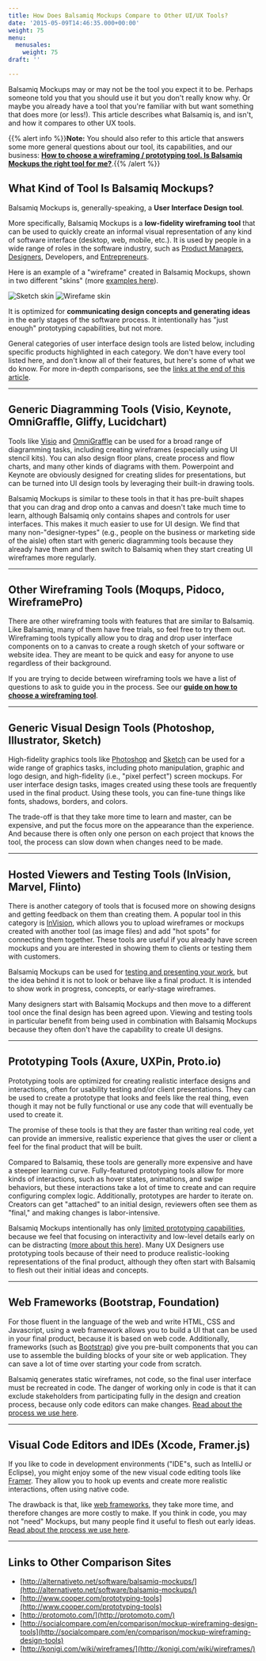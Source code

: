 ```yaml
---
title: How Does Balsamiq Mockups Compare to Other UI/UX Tools?
date: '2015-05-09T14:46:35.000+00:00'
weight: 75
menu:
  menusales:
    weight: 75
draft: ''

---
```


Balsamiq Mockups may or may not be the tool you expect it to be. Perhaps someone told you that you should use it but you don't really know why. Or maybe you already have a tool that you're familiar with but want something that does more (or less!). This article describes what Balsamiq is, and isn't, and how it compares to other UX tools.

{{% alert info %}}**Note:** You should also refer to this article that answers some more general questions about our tool, its capabilities, and our business: **[How to choose a wireframing / prototyping tool. Is Balsamiq Mockups the right tool for me?](/sales/howtochoose/)**.{{% /alert %}}

## What Kind of Tool Is Balsamiq Mockups?

Balsamiq Mockups is, generally-speaking, a **User Interface Design tool**.

More specifically, Balsamiq Mockups is a **low-fidelity wireframing tool** that can be used to quickly create an informal visual representation of any kind of software interface (desktop, web, mobile, etc.). It is used by people in a wide range of roles in the software industry, such as [Product Managers](https://balsamiq.com/for/product-managers/), [Designers](https://balsamiq.com/for/designers/), Developers, and [Entrepreneurs](https://balsamiq.com/for/entrepreneurs/).

Here is an example of a "wireframe" created in Balsamiq Mockups, shown in two different "skins" (more [examples here](https://balsamiq.com/products/mockups/#examples)).

![Sketch skin](https://media.balsamiq.com/img/examples/wiki-sketch.png)
![Wirefame skin](https://media.balsamiq.com/img/examples/wiki-wireframe.png)

It is optimized for **communicating design concepts and generating ideas** in the early stages of the software process. It intentionally has "just enough" prototyping capabilities, but not more.

General categories of user interface design tools are listed below, including specific products highlighted in each category. We don't have every tool listed here, and don't know all of their features, but here's some of what we do know. For more in-depth comparisons, see the [links at the end of this article](#links).

* * *

## Generic Diagramming Tools (Visio, Keynote, OmniGraffle, Gliffy, Lucidchart)

Tools like [Visio](https://products.office.com/en-us/Visio/flowchart-software) and [OmniGraffle](https://www.omnigroup.com/omnigraffle) can be used for a broad range of diagramming tasks, including creating wireframes (especially using UI stencil kits). You can also design floor plans, create process and flow charts, and many other kinds of diagrams with them. Powerpoint and Keynote are obviously designed for creating slides for presentations, but can be turned into UI design tools by leveraging their built-in drawing tools.

Balsamiq Mockups is similar to these tools in that it has pre-built shapes that you can drag and drop onto a canvas and doesn't take much time to learn, although Balsamiq only contains shapes and controls for user interfaces. This makes it much easier to use for UI design. We find that many non-"designer-types" (e.g., people on the business or marketing side of the aisle) often start with generic diagramming tools because they already have them and then switch to Balsamiq when they start creating UI wireframes more regularly.

* * *

## Other Wireframing Tools (Moqups, Pidoco, WireframePro)

There are other wireframing tools with features that are similar to Balsamiq. Like Balsamiq, many of them have free trials, so feel free to try them out. Wireframing tools typically allow you to drag and drop user interface components on to a canvas to create a rough sketch of your software or website idea. They are meant to be quick and easy for anyone to use regardless of their background.

If you are trying to decide between wireframing tools we have a list of questions to ask to guide you in the process. See our [**guide on how to choose a wireframing tool**](/sales/howtochoose/).

* * *

## Generic Visual Design Tools (Photoshop, Illustrator, Sketch)

High-fidelity graphics tools like [Photoshop](http://www.adobe.com/products/photoshop.html) and [Sketch](http://bohemiancoding.com/sketch/) can be used for a wide range of graphics tasks, including photo manipulation, graphic and logo design, and high-fidelity (i.e., "pixel perfect") screen mockups. For user interface design tasks, images created using these tools are frequently used in the final product. Using these tools, you can fine-tune things like fonts, shadows, borders, and colors.

The trade-off is that they take more time to learn and master, can be expensive, and put the focus more on the appearance than the experience. And because there is often only one person on each project that knows the tool, the process can slow down when changes need to be made.

* * *

## Hosted Viewers and Testing Tools (InVision, Marvel, Flinto)

There is another category of tools that is focused more on showing designs and getting feedback on them than creating them. A popular tool in this category is [InVision](http://www.invisionapp.com/), which allows you to upload wireframes or mockups created with another tool (as image files) and add "hot spots" for connecting them together. These tools are useful if you already have screen mockups and you are interested in showing them to clients or testing them with customers.

Balsamiq Mockups can be used for [testing and presenting your work](https://docs.balsamiq.com/desktop/fullscreen/), but the idea behind it is not to look or behave like a final product. It is intended to show work in progress, concepts, or early-stage wireframes.

Many designers start with Balsamiq Mockups and then move to a different tool once the final design has been agreed upon. Viewing and testing tools in particular benefit from being used in combination with Balsamiq Mockups because they often don't have the capability to create UI designs.

* * *

## Prototyping Tools (Axure, UXPin, Proto.io)

Prototyping tools are optimized for creating realistic interface designs and interactions, often for usability testing and/or client presentations. They can be used to create a prototype that looks and feels like the real thing, even though it may not be fully functional or use any code that will eventually be used to create it.

The promise of these tools is that they are faster than writing real code, yet can provide an immersive, realistic experience that gives the user or client a feel for the final product that will be built.

Compared to Balsamiq, these tools are generally more expensive and have a steeper learning curve. Fully-featured prototyping tools allow for more kinds of interactions, such as hover states, animations, and swipe behaviors, but these interactions take a lot of time to create and can require configuring complex logic. Additionally, prototypes are harder to iterate on. Creators can get "attached" to an initial design, reviewers often see them as "final," and making changes is labor-intensive.

Balsamiq Mockups intentionally has only [limited prototyping capabilities](https://docs.balsamiq.com/desktop/linking/), because we feel that focusing on interactivity and low-level details early on can be distracting ([more about this here](https://blog.balsamiq.com/why-we-arent-doing-interaction/)). Many UX Designers use prototyping tools because of their need to produce realistic-looking representations of the final product, although they often start with Balsamiq to flesh out their initial ideas and concepts.

* * *

## Web Frameworks (Bootstrap, Foundation)

For those fluent in the language of the web and write HTML, CSS and Javascript, using a web framework allows you to build a UI that can be used in your final product, because it is based on web code. Additionally, frameworks (such as [Bootstrap](http://getbootstrap.com/)) give you pre-built components that you can use to assemble the building blocks of your site or web application. They can save a lot of time over starting your code from scratch.

Balsamiq generates static wireframes, not code, so the final user interface must be recreated in code. The danger of working only in code is that it can exclude stakeholders from participating fully in the design and creation process, because only code editors can make changes. [Read about the process we use here](https://balsamiq.com/products/mockups/#noproto).

* * *

## Visual Code Editors and IDEs (Xcode, Framer.js)

If you like to code in development environments ("IDE"s, such as IntelliJ or Eclipse), you might enjoy some of the new visual code editing tools like [Framer](http://framerjs.com/). They allow you to hook up events and create more realistic interactions, often using native code.

The drawback is that, like [web frameworks](#webframeworks), they take more time, and therefore changes are more costly to make. If you think in code, you may not "need" Mockups, but many people find it useful to flesh out early ideas. [Read about the process we use here](https://balsamiq.com/products/mockups/#noproto).

* * *

## Links to Other Comparison Sites

*   [http://alternativeto.net/software/balsamiq-mockups/](http://alternativeto.net/software/balsamiq-mockups/)
*   [http://www.cooper.com/prototyping-tools](http://www.cooper.com/prototyping-tools)
*   [http://protomoto.com/](http://protomoto.com/)
*   [http://socialcompare.com/en/comparison/mockup-wireframing-design-tools](http://socialcompare.com/en/comparison/mockup-wireframing-design-tools)
*   [http://konigi.com/wiki/wireframes/](http://konigi.com/wiki/wireframes/)
